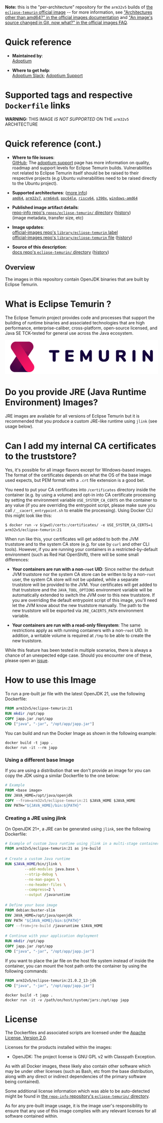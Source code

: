 <!--

********************************************************************************

WARNING:

    DO NOT EDIT "eclipse-temurin/README.md"

    IT IS AUTO-GENERATED

    (from the other files in "eclipse-temurin/" combined with a set of templates)

********************************************************************************

-->

**Note:** this is the "per-architecture" repository for the `arm32v5` builds of [the `eclipse-temurin` official image](https://hub.docker.com/_/eclipse-temurin) -- for more information, see ["Architectures other than amd64?" in the official images documentation](https://github.com/docker-library/official-images#architectures-other-than-amd64) and ["An image's source changed in Git, now what?" in the official images FAQ](https://github.com/docker-library/faq#an-images-source-changed-in-git-now-what).

# Quick reference

-	**Maintained by**:  
	[Adoptium](https://github.com/adoptium/containers)

-	**Where to get help**:  
	[Adoptium Slack](https://adoptium.net/slack); [Adoptium Support](https://github.com/adoptium/adoptium-support/issues/new/choose)

# Supported tags and respective `Dockerfile` links

**WARNING:** THIS IMAGE *IS NOT SUPPORTED* ON THE `arm32v5` ARCHITECTURE

# Quick reference (cont.)

-	**Where to file issues**:  
	[GitHub](https://github.com/adoptium/containers/issues); The [adoptium support](https://adoptium.net/support) page has more information on quality, roadmap and support levels for Eclipse Temurin builds. Vulnerabilities not related to Eclipse Temurin itself should be be raised to their respective projects (e.g Ubuntu vulnerabilities need to be raised directly to the Ubuntu project).

-	**Supported architectures**: ([more info](https://github.com/docker-library/official-images#architectures-other-than-amd64))  
	[`amd64`](https://hub.docker.com/r/amd64/eclipse-temurin/), [`arm32v7`](https://hub.docker.com/r/arm32v7/eclipse-temurin/), [`arm64v8`](https://hub.docker.com/r/arm64v8/eclipse-temurin/), [`ppc64le`](https://hub.docker.com/r/ppc64le/eclipse-temurin/), [`riscv64`](https://hub.docker.com/r/riscv64/eclipse-temurin/), [`s390x`](https://hub.docker.com/r/s390x/eclipse-temurin/), [`windows-amd64`](https://hub.docker.com/r/winamd64/eclipse-temurin/)

-	**Published image artifact details**:  
	[repo-info repo's `repos/eclipse-temurin/` directory](https://github.com/docker-library/repo-info/blob/master/repos/eclipse-temurin) ([history](https://github.com/docker-library/repo-info/commits/master/repos/eclipse-temurin))  
	(image metadata, transfer size, etc)

-	**Image updates**:  
	[official-images repo's `library/eclipse-temurin` label](https://github.com/docker-library/official-images/issues?q=label%3Alibrary%2Feclipse-temurin)  
	[official-images repo's `library/eclipse-temurin` file](https://github.com/docker-library/official-images/blob/master/library/eclipse-temurin) ([history](https://github.com/docker-library/official-images/commits/master/library/eclipse-temurin))

-	**Source of this description**:  
	[docs repo's `eclipse-temurin/` directory](https://github.com/docker-library/docs/tree/master/eclipse-temurin) ([history](https://github.com/docker-library/docs/commits/master/eclipse-temurin))

## Overview

The images in this repository contain OpenJDK binaries that are built by Eclipse Temurin.

# What is Eclipse Temurin ?

The Eclipse Temurin project provides code and processes that support the building of runtime binaries and associated technologies that are high performance, enterprise-caliber, cross-platform, open-source licensed, and Java SE TCK-tested for general use across the Java ecosystem.

![logo](https://raw.githubusercontent.com/docker-library/docs/cb27e17c8b50fddc58f1933d266a1a7686fea8ed/eclipse-temurin/logo.png)

# Do you provide JRE (Java Runtime Environment) Images?

JRE images are available for all versions of Eclipse Temurin but it is recommended that you produce a custom JRE-like runtime using `jlink` (see usage below).

# Can I add my internal CA certificates to the truststore?

Yes, it's possible for all image flavors except for Windows-based images. The format of the certificates depends on what the OS of the base image used expects, but PEM format with a `.crt` file extension is a good bet.

You need to put your CA certificates into `/certificates` directory inside the container (e.g. by using a volume) and opt-in into CA certificate processing by setting the environment variable `USE_SYSTEM_CA_CERTS` on the container to any value (if you are overriding the entrypoint script, please make sure you call `/__cacert_entrypoint.sh` to enable the processing). Using Docker CLI this might look like this:

```console
$ docker run -v $(pwd)/certs:/certificates/ -e USE_SYSTEM_CA_CERTS=1 arm32v5/eclipse-temurin:21
```

When run like this, your certificates will get added to both the JVM truststore and to the system CA store (e.g. for use by `curl` and other CLI tools). However, if you are running your containers in a restricted-by-default environment (such as Red Hat OpenShift), there will be some small differences:

-	**Your containers are run with a non-`root` UID**: Since neither the default JVM truststore nor the system CA store can be written to by a non-`root` user, the system CA store will not be updated, while a separate truststore will be provided to the JVM. Your certificates will get added to that truststore and the `JAVA_TOOL_OPTIONS` environment variable will be automatically extended to switch the JVM over to this new truststore. If you are overriding the default entrypoint script of this image, you'll need let the JVM know about the new truststore manually. The path to the new truststore will be exported via `JRE_CACERTS_PATH` environment variable.

-	**Your containers are run with a read-only filesystem**: The same restrictions apply as with running containers with a non-`root` UID. In addition, a writable volume is required at `/tmp` to be able to create the new truststore.

While this feature has been tested in multiple scenarios, there is always a chance of an unexpected edge case. Should you encounter one of these, please open an [issue](https://github.com/adoptium/containers/issues).

# How to use this Image

To run a pre-built jar file with the latest OpenJDK 21, use the following Dockerfile:

```dockerfile
FROM arm32v5/eclipse-temurin:21
RUN mkdir /opt/app
COPY japp.jar /opt/app
CMD ["java", "-jar", "/opt/app/japp.jar"]
```

You can build and run the Docker Image as shown in the following example:

```console
docker build -t japp .
docker run -it --rm japp
```

### Using a different base Image

If you are using a distribution that we don't provide an image for you can copy the JDK using a similar Dockerfile to the one below:

```dockerfile
# Example
FROM <base image>
ENV JAVA_HOME=/opt/java/openjdk
COPY --from=arm32v5/eclipse-temurin:21 $JAVA_HOME $JAVA_HOME
ENV PATH="${JAVA_HOME}/bin:${PATH}"
```

### Creating a JRE using jlink

On OpenJDK 21+, a JRE can be generated using `jlink`, see the following Dockerfile:

```dockerfile
# Example of custom Java runtime using jlink in a multi-stage container build
FROM arm32v5/eclipse-temurin:21 as jre-build

# Create a custom Java runtime
RUN $JAVA_HOME/bin/jlink \
         --add-modules java.base \
         --strip-debug \
         --no-man-pages \
         --no-header-files \
         --compress=2 \
         --output /javaruntime

# Define your base image
FROM debian:buster-slim
ENV JAVA_HOME=/opt/java/openjdk
ENV PATH "${JAVA_HOME}/bin:${PATH}"
COPY --from=jre-build /javaruntime $JAVA_HOME

# Continue with your application deployment
RUN mkdir /opt/app
COPY japp.jar /opt/app
CMD ["java", "-jar", "/opt/app/japp.jar"]
```

If you want to place the jar file on the host file system instead of inside the container, you can mount the host path onto the container by using the following commands:

```dockerfile
FROM arm32v5/eclipse-temurin:21.0.2_13-jdk
CMD ["java", "-jar", "/opt/app/japp.jar"]
```

```console
docker build -t japp .
docker run -it -v /path/on/host/system/jars:/opt/app japp
```

# License

The Dockerfiles and associated scripts are licensed under the [Apache License, Version 2.0](http://www.apache.org/licenses/LICENSE-2.0.html).

Licenses for the products installed within the images:

-	OpenJDK: The project license is GNU GPL v2 with Classpath Exception.

As with all Docker images, these likely also contain other software which may be under other licenses (such as Bash, etc from the base distribution, along with any direct or indirect dependencies of the primary software being contained).

Some additional license information which was able to be auto-detected might be found in [the `repo-info` repository's `eclipse-temurin/` directory](https://github.com/docker-library/repo-info/tree/master/repos/eclipse-temurin).

As for any pre-built image usage, it is the image user's responsibility to ensure that any use of this image complies with any relevant licenses for all software contained within.
